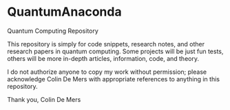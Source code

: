 # QuantumAnaconda
Quantum Computing Repository

This repository is simply for code snippets, research notes, and other research papers in quantum computing.  Some projects will be just fun tests, others will be more in-depth articles, information, code, and theory.

I do not authorize anyone to copy my work without permission; please acknowledge Colin De Mers with appropriate references to anything in this repository.

Thank you,
Colin De Mers
